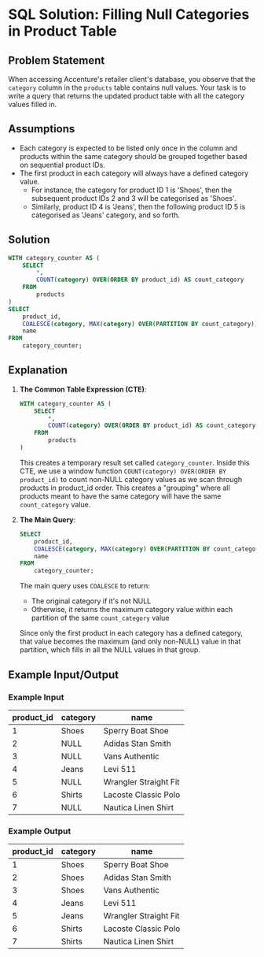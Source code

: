 # SQL Solution: Filling Null Categories in Product Table

## Problem Statement

When accessing Accenture's retailer client's database, you observe that the `category` column in the `products` table contains null values. Your task is to write a query that returns the updated product table with all the category values filled in.

## Assumptions

- Each category is expected to be listed only once in the column and products within the same category should be grouped together based on sequential product IDs.
- The first product in each category will always have a defined category value.
  - For instance, the category for product ID 1 is 'Shoes', then the subsequent product IDs 2 and 3 will be categorised as 'Shoes'.
  - Similarly, product ID 4 is 'Jeans', then the following product ID 5 is categorised as 'Jeans' category, and so forth.

## Solution

```sql
WITH category_counter AS (
    SELECT 
        *, 
        COUNT(category) OVER(ORDER BY product_id) AS count_category
    FROM 
        products
)
SELECT 
    product_id,
    COALESCE(category, MAX(category) OVER(PARTITION BY count_category)) AS category,
    name 
FROM 
    category_counter;
```

## Explanation

1. **The Common Table Expression (CTE)**:
   ```sql
   WITH category_counter AS (
       SELECT 
           *, 
           COUNT(category) OVER(ORDER BY product_id) AS count_category
       FROM 
           products
   )
   ```
   This creates a temporary result set called `category_counter`. Inside this CTE, we use a window function `COUNT(category) OVER(ORDER BY product_id)` to count non-NULL category values as we scan through products in product_id order. This creates a "grouping" where all products meant to have the same category will have the same `count_category` value.

2. **The Main Query**:
   ```sql
   SELECT 
       product_id,
       COALESCE(category, MAX(category) OVER(PARTITION BY count_category)) AS category,
       name 
   FROM 
       category_counter;
   ```
   The main query uses `COALESCE` to return:
   - The original category if it's not NULL
   - Otherwise, it returns the maximum category value within each partition of the same `count_category` value

   Since only the first product in each category has a defined category, that value becomes the maximum (and only non-NULL) value in that partition, which fills in all the NULL values in that group.

## Example Input/Output

### Example Input
| product_id | category | name |
|------------|----------|------|
| 1 | Shoes | Sperry Boat Shoe |
| 2 | NULL | Adidas Stan Smith |
| 3 | NULL | Vans Authentic |
| 4 | Jeans | Levi 511 |
| 5 | NULL | Wrangler Straight Fit |
| 6 | Shirts | Lacoste Classic Polo |
| 7 | NULL | Nautica Linen Shirt |

### Example Output
| product_id | category | name |
|------------|----------|------|
| 1 | Shoes | Sperry Boat Shoe |
| 2 | Shoes | Adidas Stan Smith |
| 3 | Shoes | Vans Authentic |
| 4 | Jeans | Levi 511 |
| 5 | Jeans | Wrangler Straight Fit |
| 6 | Shirts | Lacoste Classic Polo |
| 7 | Shirts | Nautica Linen Shirt |
